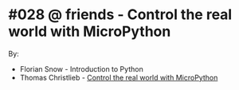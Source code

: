 # #028 @ friends - Control the real world with MicroPython

By:

* Florian Snow - Introduction to Python
* Thomas Christlieb - [Control the real world with MicroPython](https://github.com/dev-night/talks/raw/master/slides/2018/028_micropython/micropython.odp)
